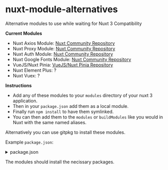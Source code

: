 # nuxt-module-alternatives
Alternative modules to use while waiting for Nuxt 3 Compatibility

**Current Modules**
- Nuxt Axios Module: [Nuxt Community Repository](https://github.com/nuxt-community/axios-module)
- Nuxt Proxy Module: [Nuxt Community Repository](https://github.com/nuxt-community/proxy-module)
- Nuxt Auth Module: [Nuxt Community Repository](https://github.com/nuxt-community/auth-module)
- Nuxt Google Fonts Module: [Nuxt Community Repository](https://github.com/nuxt-community/google-fonts-module)
- VueJS/Nuxt Pinia: [VueJS/Nuxt Pinia Repository](https://github.com/vuejs/pinia)
- Nuxt Element Plus: ?
- Nuxt Vuex: ?

**Instructions**
- Add any of these modules to your `modules` directory of your nuxt 3 application. 
- Then in your `package.json` add them as a local module.
- Finally run `npm install` to have them symlinked.
- You can then add them to the `modules` or `buildModules` like you would in Nuxt with the same named aliases.

Alternatively you can use gitpkg to install these modules.

Example `package.json`:
<details>
<summary>package.json</summary>

```json
{
    "private": true,
    "scripts": {
        "dev": "nuxi dev",
        "build": "nuxi build",
        "start": "node .output/server/index.mjs"
    },
    "devDependencies": {
        "nuxt3": "latest"
    },
    "dependencies": {
        "@nuxtjs/axios": "file:modules/@nuxtjs/axios",
        "@nuxtjs/auth": "file:modules/@nuxtjs/auth",
        "@nuxtjs/element-plus": "file:modules/@nuxtjs/element-plus",
        "@nuxtjs/google-fonts": "file:modules/@nuxtjs/google-fonts",
        "@nuxtjs/pinia": "file:modules/@nuxtjs/pinia",
        "@nuxtjs/proxy": "file:modules/@nuxtjs/proxy",
        "@nuxtjs/vuex": "file:modules/@nuxtjs/vuex" // Depricated
    }
}
```
or 

```json
{
    "private": true,
    "scripts": {
        "dev": "nuxi dev",
        "build": "nuxi build",
        "start": "node .output/server/index.mjs"
    },
    "devDependencies": {
        "nuxt3": "latest"
    },
    "dependencies": {
        "@nuxtjs/axios": "https://gitpkg.now.sh/Teranode/nuxt-module-alternatives/@nuxtjs/axios?master",
        "@nuxtjs/auth": "https://gitpkg.now.sh/Teranode/nuxt-module-alternatives/@nuxtjs/auth?master",
        "@nuxtjs/element-plus": "https://gitpkg.now.sh/Teranode/nuxt-module-alternatives/@nuxtjs/element-plus?master",
        "@nuxtjs/google-fonts": "https://gitpkg.now.sh/Teranode/nuxt-module-alternatives/@nuxtjs/google-fonts?master",
        "@nuxtjs/pinia": "https://gitpkg.now.sh/Teranode/nuxt-module-alternatives/@nuxtjs/pinia?master",
        "@nuxtjs/proxy": "https://gitpkg.now.sh/Teranode/nuxt-module-alternatives/@nuxtjs/proxy?master",
        "@nuxtjs/vuex": "https://gitpkg.now.sh/Teranode/nuxt-module-alternatives/@nuxtjs/vuex?master" // Depricated
    }
}
```
</details>

The modules should install the necissary packages.
